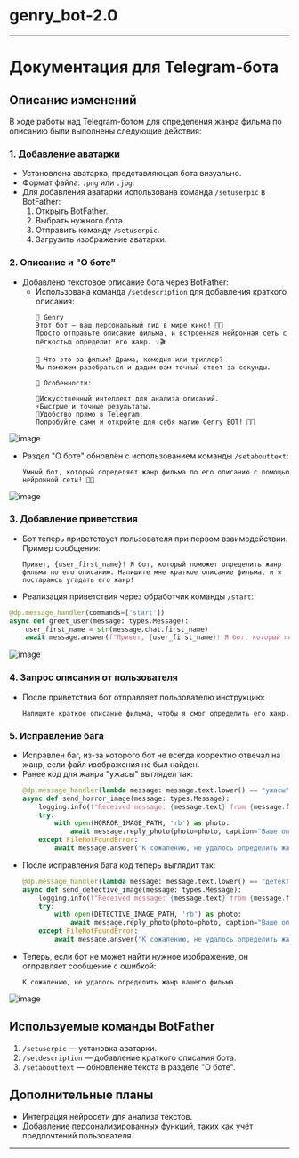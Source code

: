 # genry_bot-2.0
---

# Документация для Telegram-бота

## Описание изменений

В ходе работы над Telegram-ботом для определения жанра фильма по описанию были выполнены следующие действия:

### 1. Добавление аватарки

- Установлена аватарка, представляющая бота визуально.
- Формат файла: `.png` или `.jpg`.
- Для добавления аватарки использована команда `/setuserpic` в BotFather:
  1. Открыть BotFather.
  2. Выбрать нужного бота.
  3. Отправить команду `/setuserpic`.
  4. Загрузить изображение аватарки.


### 2. Описание и "О боте"

- Добавлено текстовое описание бота через BotFather:
  - Использована команда `/setdescription` для добавления краткого описания:
    ```
    🎥 Genry 
    Этот бот — ваш персональный гид в мире кино! 🧠✨
    Просто отправьте описание фильма, и встроенная нейронная сеть с лёгкостью определит его жанр. 💡🎬

    🤔 Что это за фильм? Драма, комедия или триллер?
    Мы поможем разобраться и дадим вам точный ответ за секунды.

    📌 Особенности:

    🧠Искусственный интеллект для анализа описаний.
    ⚡️Быстрые и точные результаты.
    📱Удобство прямо в Telegram.
    Попробуйте сами и откройте для себя магию Genry BOT! 🍿🚀
    ```
![image](https://github.com/user-attachments/assets/ee0192f1-7769-4dbd-84c7-45ea9090ade2)

- Раздел "О боте" обновлён с использованием команды `/setabouttext`:
  ```
  Умный бот, который определяет жанр фильма по его описанию с помощью нейронной сети! 🧠✨
  ```
![image](https://github.com/user-attachments/assets/dc363004-5d78-4bae-a919-8bceb3a99d69)


### 3. Добавление приветствия

- Бот теперь приветствует пользователя при первом взаимодействии. Пример сообщения:
  ```
  Привет, {user_first_name}! Я бот, который поможет определить жанр фильма по его описанию. Напишите мне краткое описание фильма, и я постараюсь угадать его жанр!
  ```

- Реализация приветствия через обработчик команды `/start`:

```python
@dp.message_handler(commands=['start'])
async def greet_user(message: types.Message):
    user_first_name = str(message.chat.first_name)
    await message.answer(f"Привет, {user_first_name}! Я бот, который поможет определить жанр фильма по его описанию. Напишите мне краткое описание фильма, и я постараюсь угадать его жанр!")
```
![image](https://github.com/user-attachments/assets/38e49527-fe09-4a8f-9ab2-1cb1bd7071c4)


### 4. Запрос описания от пользователя

- После приветствия бот отправляет пользователю инструкцию:
  ```
  Напишите краткое описание фильма, чтобы я смог определить его жанр.
  ```



### 5. Исправление бага

- Исправлен баг, из-за которого бот не всегда корректно отвечал на жанр, если файл изображения не был найден.
- Ранее код для жанра "ужасы" выглядел так:
  ```python
  @dp.message_handler(lambda message: message.text.lower() == "ужасы")
  async def send_horror_image(message: types.Message):
      logging.info(f"Received message: {message.text} from {message.from_user.username}")
      try:
          with open(HORROR_IMAGE_PATH, 'rb') as photo:
              await message.reply_photo(photo=photo, caption="Ваше описание похоже на жанр ужасы")
      except FileNotFoundError:
          await message.answer("К сожалению, не удалось определить жанр вашего фильма")
  ```
- После исправления бага код теперь выглядит так:
  ```python
  @dp.message_handler(lambda message: message.text.lower() == "детектив")
  async def send_detective_image(message: types.Message):
      logging.info(f"Received message: {message.text} from {message.from_user.username}")
      try:
          with open(DETECTIVE_IMAGE_PATH, 'rb') as photo:
              await message.reply_photo(photo=photo, caption="Ваше описание похоже на жанр детектив")
      except FileNotFoundError:
          await message.answer("К сожалению, не удалось определить жанр вашего фильма")
  ```
- Теперь, если бот не может найти нужное изображение, он отправляет сообщение с ошибкой: 
  ```
  К сожалению, не удалось определить жанр вашего фильма.
  ```


![image](https://github.com/user-attachments/assets/7f206908-777e-40c7-b5a9-f3fad7ee8221)


## Используемые команды BotFather

1. `/setuserpic` — установка аватарки.
2. `/setdescription` — добавление краткого описания бота.
3. `/setabouttext` — обновление текста в разделе "О боте".

## Дополнительные планы

- Интеграция нейросети для анализа текстов.
- Добавление персонализированных функций, таких как учёт предпочтений пользователя.

--- 
